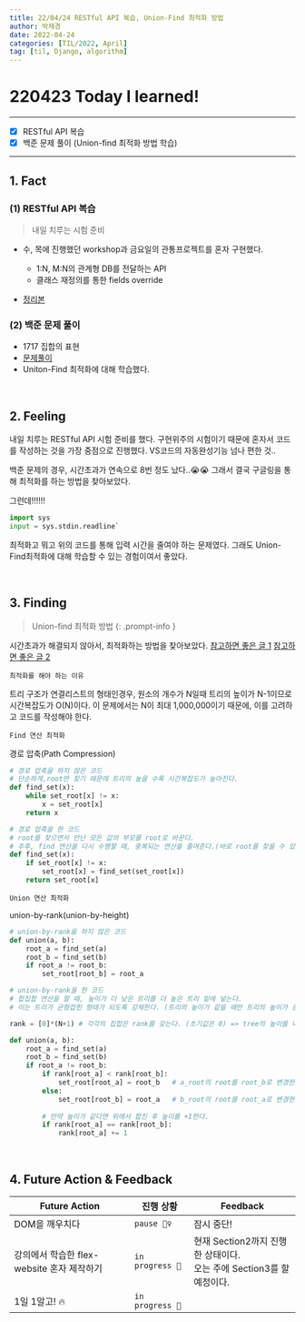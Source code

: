 ```yaml
---
title: 22/04/24 RESTful API 복습, Union-Find 최적화 방법
author: 박재경
date: 2022-04-24
categories: [TIL/2022, April]
tag: [til, Django, algorithm]
---
```


# 220423 Today I learned!

---

- [x] RESTful API 복습 
- [x]  백준 문제 풀이 (Union-find 최적화 방법 학습)

---

## 1. Fact 

### (1) RESTful API 복습

> 내일 치루는 시험 준비

- 수, 목에 진행했던 workshop과 금요일의 관통프로젝트를 혼자 구현했다.
  - 1:N, M:N의 관계형 DB를 전달하는  API
  - 클래스 재정의를 통한 fields override 

- [정리본](https://github.com/JaeKP/Study/blob/master/web/Django/08_REST%20API.md)




### (2) 백준 문제 풀이

- 1717 집합의 표현
- [문제풀이](https://github.com/JaeKP/Study/tree/master/algorithm/1%EC%9D%BC1%EC%95%8C%EA%B3%A0/04%EC%9B%94/0424)
- Uniton-Find 최적화에 대해 학습했다. 

<br>

## 2. Feeling

내일 치루는 RESTful API 시험 준비를 했다. 구현위주의 시험이기 때문에 혼자서 코드를 작성하는 것을 가장 중점으로 진행했다.
VS코드의 자동완성기능 넘나 편한 것..

백준 문제의 경우, 시간초과가 연속으로 8번 정도 났다..😭😭 그래서 결국 구글링을 통해 최적화를 하는 방법을 찾아보았다. 

그런데!!!!!! 

```python
import sys
input = sys.stdin.readline`
```

최적화고 뭐고 위의 코드를 통해 입력 시간을 줄여야 하는 문제였다. 그래도 Union-Find최적화에 대해 학습할 수 있는 경험이여서 좋았다. 

<br>

## 3. Finding 

> Union-find 최적화 방법
{: .prompt-info }

시간초과가 해결되지 않아서, 최적화하는 방법을 찾아보았다.  [참고하면 좋은 글 1](https://gmlwjd9405.github.io/2018/08/31/algorithm-union-find.html)   [참고하면 좋은 글 2](https://www.geeksforgeeks.org/union-find-algorithm-set-2-union-by-rank/)

`최적화를 해야 하는 이유 `

트리 구조가 연결리스트의 형태인경우, 원소의 개수가 N일때 트리의 높이가 N-1이므로 시간복잡도가 O(N)이다.
이 문제에서는 N이 최대 1,000,000이기 때문에, 이를 고려하고 코드를 작성해야 한다. 



`Find 연산 최적화` 

경로 압축(Path Compression)

```python
# 경로 압축을 하지 않은 코드 
# 단순하게,root만 찾기 때문에 트리의 높을 수록 시간복잡도가 높아진다. 
def find_set(x):
    while set_root[x] != x:
        x = set_root[x]
    return x
```



```python
# 경로 압축을 한 코드
# root를 찾으면서 만난 모든 값의 부모를 root로 바꾼다. 
# 추후, find 연산을 다시 수행할 때, 중복되는 연산을 줄여준다.(바로 root를 찾을 수 있게 해준다.)
def find_set(x):
    if set_root[x] != x:
        set_root[x] = find_set(set_root[x])
    return set_root[x]
```



`Union 연산 최적화`

union-by-rank(union-by-height)

```python
# union-by-rank을 하지 않은 코드
def union(a, b):
    root_a = find_set(a)
    root_b = find_set(b)
    if root_a != root_b:
        set_root[root_b] = root_a
```



```python
# union-by-rank을 한 코드
# 합집합 연산을 할 때, 높이가 더 낮은 트리를 더 높은 트리 밑에 넣는다.
# 이는 트리가 균형잡힌 형태가 되도록 강제한다. (트리의 높이가 같을 때만 트리의 높이가 증가한다.)

rank = [0]*(N+1) # 각각의 집합은 rank를 갖는다. (초기값은 0) => tree의 높이를 나타낸다. 

def union(a, b):
    root_a = find_set(a)
    root_b = find_set(b)
    if root_a != root_b:
        if rank[root_a] < rank[root_b]: 
            set_root[root_a] = root_b   # a_root의 root를 root_b로 변경한다.
        else:
            set_root[root_b] = root_a   # b_root의 root를 root_a로 변경한다.
            
        # 만약 높이가 같다면 위에서 합친 후 높이를 +1한다.
        if rank[root_a] == rank[root_b]: 
            rank[root_a] += 1
```

<br>

## 4. Future Action & Feedback

| Future Action                              | 진행 상황       | Feedback                                                     |
| ------------------------------------------ | --------------- | ------------------------------------------------------------ |
| DOM을 깨우치다                             | `pause 🤦‍♀️`      | 잠시 중단!                                                   |
| 강의에서 학습한 flex-website 혼자 제작하기 | `in progress 🚀` | 현재 Section2까지 진행한 상태이다.<br />오는 주에 Section3를 할 예정이다. |
| 1일 1알고! 🔥                               | `in progress 🚀` |                                                              |

<br>
